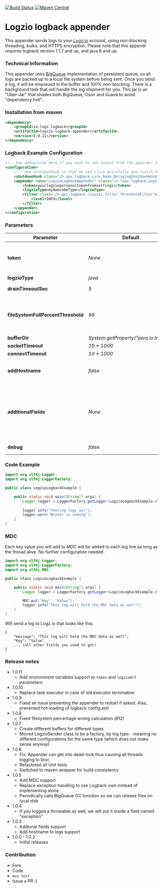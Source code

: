 [![Build Status](https://travis-ci.org/logzio/logzio-logback-appender.svg?branch=master)](https://travis-ci.org/logzio/logzio-logback-appender)
[![Maven Central](https://maven-badges.herokuapp.com/maven-central/io.logz.logback/logzio-logback-appender/badge.svg)](http://mvnrepository.com/artifact/io.logz.logback/logzio-logback-appender)

# Logzio logback appender
This appender sends logs to your [Logz.io](http://logz.io) account, using non-blocking threading, bulks, and HTTPS encryption. Please note that this appendr requires logback version 1.1.7 and up, and java 8 and up.

### Technical Information
This appender uses [BigQueue](https://github.com/bulldog2011/bigqueue) implementation of persistent queue, so all logs are backed up to a local file system before being sent. Once you send a log, it will be enqueued in the buffer and 100% non-blocking. There is a background task that will handle the log shipment for you. This jar is an "Uber-Jar" that shades both BigQueue, Gson and Guava to avoid "dependency hell".

### Installation from maven
```xml
<dependency>
    <groupId>io.logz.logback</groupId>
    <artifactId>logzio-logback-appender</artifactId>
    <version>1.0.11</version>
</dependency>
```

### Logback Example Configuration
```xml
<!-- Use debug=true here if you want to see output from the appender itself -->
<configuration>
    <!-- Use shutdownHook so that we can close gracefully and finish the log drain -->
    <shutdownHook class="ch.qos.logback.core.hook.DelayingShutdownHook"/>
    <appender name="LogzioLogbackAppender" class="io.logz.logback.LogzioLogbackAppender">
        <token>yourlogziopersonaltokenfromsettings</token>
        <logzioType>myAwesomeType</logzioType>
        <filter class="ch.qos.logback.classic.filter.ThresholdFilter">
            <level>INFO</level>
        </filter>
    </appender>
</configuration>
```

### Parameters
| Parameter          | Default                              | Explained  |
| ------------------ | ------------------------------------ | ----- |
| **token**              | *None*                                 | Your Logz.io token, which can be found under "settings" in your account, If the value begins with `$` then the appender looks for an environment variable with the name specified. For example: `$LOGZIO_TOKEN` will look for environment variable named `LOGZIO_TOKEN` |
| **logzioType**               | *java*                                 | The [log type](http://support.logz.io/support/solutions/articles/6000103063-what-is-type-) for that appender |
| **drainTimeoutSec**       | *5*                                    | How often the appender should drain the buffer (in seconds) |
| **fileSystemFullPercentThreshold** | *98*                                   | The percent of used file system space at which the appender will stop buffering. When we will reach that percentage, the file system in which the buffer rests will drop all new logs until the percentage of used space drops below that threshold. Set to -1 to never stop processing new logs |
| **bufferDir**          | *System.getProperty("java.io.tmpdir")* | Where the appender should store the buffer |
| **socketTimeout**       | *10 * 1000*                                    | The socket timeout during log shipment |
| **connectTimeout**       | *10 * 1000*                                    | The connection timeout during log shipment |
| **addHostname**       | *false*                                    | Optional. If true, then a field named 'hostname' will be added holding the host name of the machine. If from some reason there's no defined hostname, this field won't be added |
| **additionalFields**       | *None*                                    | Optional. Allows to add additional fields to the JSON message sent. The format is "fieldName1=fieldValue1;fieldName2=fieldValue2". You can optionally inject an environment variable value using the following format: "fieldName1=fieldValue1;fieldName2=$ENV_VAR_NAME". In that case, the environment variable should be the only value. In case the environment variable can't be resolved, the field will be omitted. |
| **debug**       | *false*                                    | Print some debug messages to stdout to help to diagnose issues |


### Code Example
```java
import org.slf4j.Logger;
import org.slf4j.LoggerFactory;

public class LogzioLogbackExample {

    public static void main(String[] args) {
        Logger logger = LoggerFactory.getLogger(LogzioLogbackExample.class);
        
        logger.info("Testing logz.io!");
        logger.warn("Winter is coming");
    }
}
```

### MDC
Each key value you will add to MDC will be added to each log line as long as the thread alive. No further configuration needed.
```java
import org.slf4j.Logger;
import org.slf4j.LoggerFactory;
import org.slf4j.MDC;

public class LogzioLogbackExample {

    public static void main(String[] args) {
        Logger logger = LoggerFactory.getLogger(LogzioLogbackExample.class);

        MDC.put("Key", "Value");
        logger.info("This log will hold the MDC data as well");
    }
}
```

Will send a log to Logz.io that looks like this:
```
{
    "message": "This log will hold the MDC data as well",
    "Key": "Value",
    ... (all other fields you used to get)
}
```

### Release notes
 - 1.0.11
   - Add environment variables support to `token` and `logzioUrl` parameters
 - 1.0.10
   - Replace task executor in case of old executor termination
 - 1.0.9
   - Fixed an issue preventing the appender to restart if asked. Also, prevented hot-loading of logback config.xml
 - 1.0.8
   - Fixed filesystem percentage wrong calculation (#12)
 - 1.0.7
   - Create different buffers for different types
   - Moved LogzioSender class to be a factory, by log type - meaning no different configurations for the same type (which does not make sense anyway)
 - 1.0.6
   - Fix: Appender can get into dead-lock thus causing all threads logging to bloc
   - Refactored all Unit tests 
   - Switched to maven wrapper for build consistency
 - 1.0.5
   - Add MDC support
   - Replace exception handling to use Logback own instead of implementing alone
   - Periodically calls BigQueue GC function so we can release files on local disk
 - 1.0.4
   - If you logged a throwable as well, we will put it inside a field named "exception"
 - 1.0.3
   - Addional fields support
   - Add hostname to logs support
 - 1.0.0 - 1.0.2
   - Initial releases
   

### Contribution
 - Fork
 - Code
 - ```mvn test```
 - Issue a PR :)
